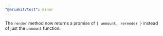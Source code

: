```yaml
---
"@ariakit/test": minor
---
```


The `render` method now returns a promise of `{ unmount, rerender }` instead of just the `unmount` function.
